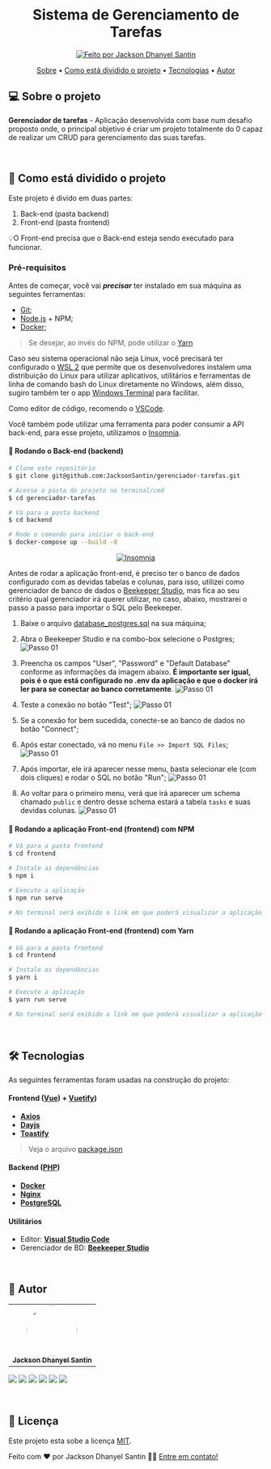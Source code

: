 <h1 align="center">
	Sistema de Gerenciamento de Tarefas
</h1>

<p align="center">
  <a href="https://curriculum-vitae-jacksonsantin.vercel.app">
    <img alt="Feito por Jackson Dhanyel Santin" src="https://img.shields.io/badge/feito%20por-Jackson-%238257E5">
  </a>
</p>

<p align="center">
 <a href="#-sobre-o-projeto">Sobre</a> •
 <a href="#-como-está-dividido-o-projeto">Como está dividido o projeto</a> •
 <a href="#-tecnologias">Tecnologias</a> •
 <a href="#-autor">Autor</a>
</p>

## 💻 Sobre o projeto

**Gerenciador de tarefas** - Aplicação desenvolvida com base num desafio proposto onde, o principal objetivo é criar um projeto totalmente do 0 capaz de realizar um CRUD para gerenciamento das suas tarefas.

<br>

## 🚀 Como está dividido o projeto

Este projeto é divido em duas partes:

1. Back-end (pasta backend)
2. Front-end (pasta frontend)

💡O Front-end precisa que o Back-end esteja sendo executado para funcionar.

### Pré-requisitos

Antes de começar, você vai **_precisar_** ter instalado em sua máquina as seguintes ferramentas:

- [Git](https://git-scm.com);
- [Node.js](https://nodejs.org/en/) + NPM;
- [Docker](https://www.docker.com/);

> Se desejar, ao invés do NPM, pode utilizar o [Yarn](https://classic.yarnpkg.com/lang/en/docs/install/#windows-stable)

Caso seu sistema operacional não seja Linux, você precisará ter configurado o [WSL 2](https://learn.microsoft.com/pt-br/windows/wsl/install) que permite que os desenvolvedores instalem uma distribuição do Linux para utilizar aplicativos, utilitários e ferramentas de linha de comando bash do Linux diretamente no Windows, além disso, sugiro também ter o app [Windows Terminal](https://www.microsoft.com/store/productId/9N0DX20HK701?ocid=pdpshare) para facilitar.

Como editor de código, recomendo o [VSCode](https://code.visualstudio.com/).

Você também pode utilizar uma ferramenta para poder consumir a API back-end, para esse projeto, utilizamos o [Insomnia](https://insomnia.rest/).

#### 🎲 Rodando o Back-end (backend)

```bash
# Clone este repositório
$ git clone git@github.com:JacksonSantin/gerenciador-tarefas.git

# Acesse a pasta do projeto no terminal/cmd
$ cd gerenciador-tarefas

# Vá para a pasta backend
$ cd backend

# Rode o comando para iniciar o back-end
$ docker-compose up --build -d
```

<p align="center">
  <a href="https://github.com/JacksonSantin/gerenciador-tarefas/blob/main/backend/insomnia/Insomnia_2024-07-16_desafio_objetiva.json" target="_blank"><img src="https://insomnia.rest/images/run.svg" alt="Insomnia"></a>
</p>

Antes de rodar a aplicação front-end, é preciso ter o banco de dados configurado com as devidas tabelas e colunas, para isso, utilizei como gerenciador de banco de dados o [Beekeeper Studio](https://www.beekeeperstudio.io/), mas fica ao seu critério qual gerenciador irá querer utilizar, no caso, abaixo, mostrarei o passo a passo para importar o SQL pelo Beekeeper.

1. Baixe o arquivo [database_postgres.sql](https://github.com/JacksonSantin/gerenciador-tarefas/blob/main/backend/script_bd/database_postgres.sql) na sua máquina;
2. Abra o Beekeeper Studio e na combo-box selecione o Postgres;
   <img src="./images/beekeeper_studio_primeiro_passo.png" alt="Passo 01">

3. Preencha os campos "User", "Password" e "Default Database" conforme as informações da imagem abaixo. **É importante ser igual, pois é o que está configurado no .env da aplicação e que o docker irá ler para se conectar ao banco corretamente**.
   <img src="./images/beekeeper_studio_segundo_passo.png" alt="Passo 01">

4. Teste a conexão no botão "Test";
   <img src="./images/beekeeper_studio_terceiro_passo.png" alt="Passo 01">
5. Se a conexão for bem sucedida, conecte-se ao banco de dados no botão "Connect";
6. Após estar conectado, vá no menu `File >> Import SQL Files`;
   <img src="./images/beekeeper_studio_quarto_passo.png" alt="Passo 01">
7. Após importar, ele irá aparecer nesse menu, basta selecionar ele (com dois cliques) e rodar o SQL no botão "Run";
   <img src="./images/beekeeper_studio_quinto_passo.png" alt="Passo 01">
8. Ao voltar para o primeiro menu, verá que irá aparecer um schema chamado `public` e dentro desse schema estará a tabela `tasks` e suas devidas colunas.
   <img src="./images/beekeeper_studio_sexto_passo.png" alt="Passo 01">

#### 🧭 Rodando a aplicação Front-end (frontend) com NPM

```bash
# Vá para a pasta frontend
$ cd frontend

# Instale as dependências
$ npm i

# Execute a aplicação
$ npm run serve

# No terminal será exibido o link em que poderá visualizar a aplicação front-end rodando, geralmente na http://localhost:8080, mas pode variar se já estiver com essa porta ocupada.
```

#### 🧭 Rodando a aplicação Front-end (frontend) com Yarn

```bash
# Vá para a pasta frontend
$ cd frontend

# Instale as dependências
$ yarn i

# Execute a aplicação
$ yarn run serve

# No terminal será exibido o link em que poderá visualizar a aplicação front-end rodando, geralmente na http://localhost:8080, mas pode variar se já estiver com essa porta ocupada.
```

<br>

## 🛠 Tecnologias

As seguintes ferramentas foram usadas na construção do projeto:

#### **Frontend** ([Vue](https://vuejs.org/)) + [Vuetify](https://vuetifyjs.com/en/))

- **[Axios](https://github.com/axios/axios)**
- **[Dayjs](https://day.js.org/)**
- **[Toastify](https://apvarun.github.io/toastify-js/)**

> Veja o arquivo [package.json](https://github.com/JacksonSantin/gerenciador-tarefas/blob/main/frontend/package.json)

#### **Backend** ([PHP](https://www.php.net/))

- **[Docker](https://www.docker.com/)**
- **[Nginx](https://nginx.org/en/)**
- **[PostgreSQL](https://www.postgresql.org/)**

#### **Utilitários**

- Editor: **[Visual Studio Code](https://code.visualstudio.com/)**
- Gerenciador de BD: **[Beekeeper Studio](https://www.beekeeperstudio.io/)**

<br>

## 🦸 Autor

<table>
  <tr>
    <td align="center"><a href="https://about-me-jacksonsantin.vercel.app/"><img style="border-radius: 50%;" src="https://avatars.githubusercontent.com/u/30778051?v=4" width="100px;" alt=""/><br /><sub><b>Jackson Dhanyel Santin</b></sub></a></td>
  </tr>
</table>

<a href="https://instagram.com/jackson_santin" target="_blank"><img src="https://img.shields.io/badge/-Instagram-%23E4405F?style=for-the-badge&logo=instagram&logoColor=white" target="_blank"></a>
<a href="https://twitter.com/dhanyeljack" target="_blank"><img src="https://img.shields.io/badge/Twitter-1d9bf0?style=for-the-badge&logo=twitter&logoColor=white" target="_blank"></a>
<a href="https://fb.com/jackson.santin.52" target="_blank"><img src="https://img.shields.io/badge/Facebook-1877f2?style=for-the-badge&logo=facebook&logoColor=white" target="_blank"></a>
<a href = "mailto:jackdhanyelsn@gmail.com"><img src="https://img.shields.io/badge/-Gmail-%23333?style=for-the-badge&logo=gmail&logoColor=white" target="_blank"></a>
<a href="https://www.linkedin.com/in/jackson-dhanyel-santin" target="_blank"><img src="https://img.shields.io/badge/-LinkedIn-%230077B5?style=for-the-badge&logo=linkedin&logoColor=white" target="_blank"></a>
<a href="https://about-me-jacksonsantin.vercel.app/" target="_blank"><img src="https://img.shields.io/badge/-About Me-333333?style=for-the-badge&logo=web&logoColor=white" target="_blank"></a>

<br>

## 📝 Licença

Este projeto esta sobe a licença [MIT](https://github.com/JacksonSantin/gerenciador-tarefas/blob/main/LICENSE).

Feito com ❤️ por Jackson Dhanyel Santin 👋🏽 [Entre em contato!](https://about-me-jacksonsantin.vercel.app/#contato)
